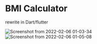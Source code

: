 # BMI Calculator

rewrite in Dart/flutter

![Screenshot from 2022-02-06 01-03-34](https://user-images.githubusercontent.com/55621499/152651231-5320400d-10da-4fbe-935a-a85c36036081.png)
![Screenshot from 2022-02-06 01-05-08](https://user-images.githubusercontent.com/55621499/152651256-426443fb-0c81-4b8b-b20a-26f7edf44403.png)
